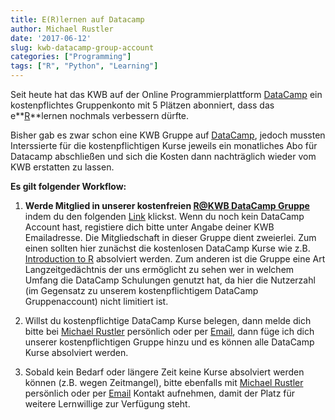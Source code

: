 ```yaml
---
title: E(R)lernen auf Datacamp
author: Michael Rustler
date: '2017-06-12'
slug: kwb-datacamp-group-account
categories: ["Programming"]
tags: ["R", "Python", "Learning"]
---
```


Seit heute hat das KWB auf der Online Programmierplattform [DataCamp](https://www.datacamp.com) ein kostenpflichtes Gruppenkonto mit 5 Plätzen abonniert, dass das e**[R](https://cran.r-project.org/)**lernen
nochmals verbessern dürfte. 

Bisher gab es zwar schon eine KWB Gruppe auf [DataCamp](https://www.datacamp.com), 
jedoch mussten Interssierte für die kostenpflichtigen Kurse jeweils ein monatliches 
Abo für Datacamp abschließen und sich die Kosten dann nachträglich wieder vom KWB 
erstatten zu lassen.


**Es gilt folgender Workflow:**


1. **Werde Mitglied in unserer kostenfreien [R@KWB DataCamp Gruppe](https://www.datacamp.com/groups/r-kwb)** indem du den folgenden [Link](https://www.datacamp.com/groups/3a6e6d4a7314de1b56a33c99c457b5c7eca00f6a/invite) 
klickst. Wenn du noch kein DataCamp Account hast, registiere dich bitte unter Angabe 
deiner KWB Emailadresse. Die Mitgliedschaft in dieser Gruppe dient zweierlei. 
Zum einen sollten hier zunächst die kostenlosen DataCamp Kurse wie z.B. [Introduction to R](https://www.datacamp.com/courses/free-introduction-to-r) absolviert werden. 
Zum anderen ist die Gruppe eine Art Langzeitgedächtnis der uns ermöglicht zu sehen 
wer in welchem Umfang die DataCamp Schulungen genutzt hat, da hier die Nutzerzahl 
(im Gegensatz zu unserem kostenpflichtigem DataCamp Gruppenaccount) nicht 
limitiert ist.

2. Willst du kostenpflichtige DataCamp Kurse belegen, dann melde dich bitte bei 
[Michael Rustler](https://mrustl.github.io) persönlich oder per [Email](mailto:michael.rustler@kompetenz-wasser.de), 
dann füge ich dich unserer kostenpflichtigen Gruppe hinzu und es können alle 
DataCamp Kurse absolviert werden. 

3. Sobald kein Bedarf oder längere Zeit keine Kurse absolviert werden können (z.B. 
wegen Zeitmangel), bitte ebenfalls mit [Michael Rustler](https://mrustl.github.io) 
persönlich oder per [Email](mailto:michael.rustler@kompetenz-wasser.de) Kontakt 
aufnehmen, damit der Platz für weitere Lernwillige zur Verfügung steht.


